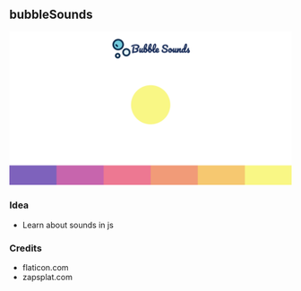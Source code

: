 ## bubbleSounds

![screen of the bubbleSounds project](https://github.com/Sharqiewicz/bubbleSounds/blob/master/bubblescreen.png?raw=true)

### Idea

- Learn about sounds in js

### Credits

- flaticon.com
- zapsplat.com